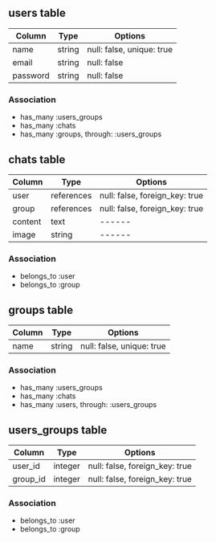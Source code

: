 ## users table

|Column|Type|Options|
|------|----|-------|
|name|string|null: false, unique: true|
|email|string|null: false|
|password|string|null: false|

### Association
- has_many :users_groups
- has_many :chats
- has_many :groups, through: :users_groups

## chats table

|Column|Type|Options|
|------|----|-------|
|user|references|null: false, foreign_key: true|
|group|references|null: false, foreign_key: true|
|content|text|------|
|image|string|------|

### Association
- belongs_to :user
- belongs_to :group

## groups table

|Column|Type|Options|
|------|----|-------|
|name|string|null: false, unique: true|

### Association
- has_many :users_groups
- has_many :chats
- has_many :users, through: :users_groups

## users_groups table
|Column|Type|Options|
|------|----|-------|
|user_id|integer|null: false, foreign_key: true|
|group_id|integer|null: false, foreign_key: true|

### Association
- belongs_to :user
- belongs_to :group
